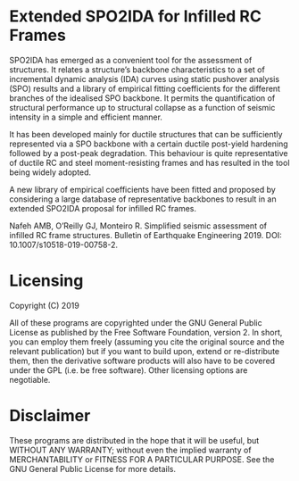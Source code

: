 # Extended SPO2IDA for Infilled RC Frames

SPO2IDA has emerged as a convenient tool for the assessment of structures. It relates a structure’s backbone characteristics to a set of incremental dynamic analysis (IDA) curves using static pushover analysis (SPO) results and a library of empirical fitting coefficients for the different branches of the idealised SPO backbone. It permits the quantification of structural performance up to structural collapse as a function of seismic intensity in a simple and efficient manner.

It has been developed mainly for ductile structures that can be sufficiently represented via a SPO backbone with a certain ductile post-yield hardening followed by a post-peak degradation. This behaviour is quite representative of ductile RC and steel moment-resisting frames and has resulted in the tool being widely adopted.

A new library of empirical coefficients have been fitted and proposed by considering a large database of representative backbones to result in an extended SPO2IDA proposal for infilled RC frames.

Nafeh AMB, O’Reilly GJ, Monteiro R. Simplified seismic assessment of infilled RC frame structures. Bulletin of Earthquake Engineering 2019. DOI: 10.1007/s10518-019-00758-2.

# Licensing
Copyright (C) 2019

All of these programs are copyrighted under the GNU General Public License as published by the Free Software Foundation, version 2. In short, you can employ them freely (assuming you cite the original source and the relevant publication) but if you want to build upon, extend or re-distribute them, then the derivative software products will also have to be covered under the GPL (i.e. be free software). Other licensing options are negotiable.

# Disclaimer
These programs are distributed in the hope that it will be useful, but WITHOUT ANY WARRANTY; without even the implied warranty of MERCHANTABILITY or FITNESS FOR A PARTICULAR PURPOSE. See the GNU General Public License for more details.
